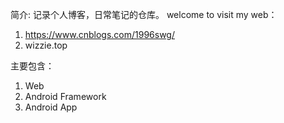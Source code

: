 简介:
记录个人博客，日常笔记的仓库。
welcome to visit my web：
1. https://www.cnblogs.com/1996swg/
2. wizzie.top

主要包含：
1. Web
2. Android Framework
3. Android App
